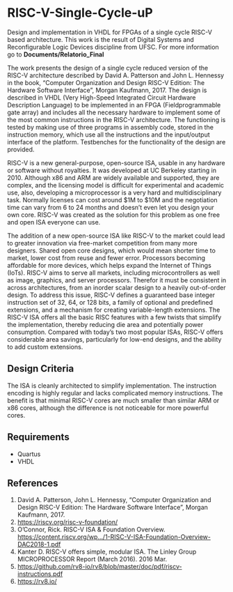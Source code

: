 # RISC-V-Single-Cycle-uP

Design and implementation in VHDL for FPGAs of a single cycle RISC-V based architecture. This work is the result of Digital Systems and Reconfigurable Logic Devices discipline from UFSC. For more information go to **Documents/Relatorio_Final**

The work presents the design of a single cycle reduced version of the RISC-V architecture described by David A. Patterson and John L. Hennessy in the book, “Computer Organization and Design RISC-V Edition: The Hardware Software Interface”, Morgan Kaufmann, 2017. The design is described in VHDL (Very High-Speed Integrated Circuit Hardware Description Language) to be implemented in an FPGA (Fieldprogrammable gate array) and includes all the necessary hardware to implement some of the most common instructions in the RISC-V architecture. The functioning is tested by making use of three programs in assembly code, stored in the instruction memory, which use all the instructions and the input/output interface of the platform. Testbenches for the functionality of the design are provided.

RISC-V is a new general-purpose, open-source ISA, usable in any hardware or software without royalties. It was developed at UC Berkeley starting in 2010. Although x86 and ARM are widely available and supported, they are complex, and the licensing model is difficult for experimental and academic use, also, developing a microprocessor is a very hard and multidisciplinary task. Normally licenses can cost around $1M to $10M and the negotiation time can vary from 6 to 24 months and doesn’t even let you design your own core. RISC-V was created as the solution for this problem as one free and open ISA everyone can use.

The addition of a new open-source ISA like RISC-V to the market could lead to greater innovation via free-market competition from many more designers. Shared open core designs, which would mean shorter time to market, lower cost from reuse and fewer error. Processors becoming affordable for more devices, which helps expand the Internet of Things (IoTs).
RISC-V aims to serve all markets, including microcontrollers as well as image, graphics, and server processors. Therefor it must be consistent in across architectures, from an inorder scalar design to a heavily out-of-order design. To address this issue, RISC-V defines a guaranteed base integer instruction set of 32, 64, or 128 bits, a family of optional and predefined extensions, and a mechanism for creating variable-length extensions. The RISC-V ISA offers all the basic RISC features with a few twists that simplify the
implementation, thereby reducing die area and potentially power consumption. Compared with today’s two most popular ISAs, RISC-V offers considerable area savings, particularly
for low-end designs, and the ability to add custom extensions.

## Design Criteria
The ISA is cleanly architected to simplify implementation. The instruction encoding is highly regular and lacks complicated memory instructions. The benefit is that minimal RISC-V cores are much smaller than similar ARM or x86 cores, although the difference is not noticeable for more powerful cores.

## Requirements
- Quartus
- VHDL

## References

1) David A. Patterson, John L. Hennessy, “Computer Organization and Design RISC-V Edition: The Hardware Software Interface”, Morgan Kaufmann, 2017.
2) https://riscv.org/risc-v-foundation/
3) O’Connor, Rick. RISC-V ISA & Foundation Overview. https://content.riscv.org/wp.../1-RISC-V-ISA-Foundation-Overview-DAC2018-1.pdf
4) Kanter D. RISC-V offers simple, modular ISA. The Linley Group MICROPROCESSOR Report (March 2016). 2016 Mar.
5) https://github.com/rv8-io/rv8/blob/master/doc/pdf/riscv-instructions.pdf
6) https://rv8.io/
